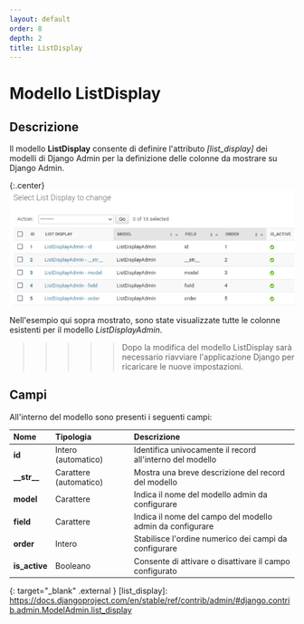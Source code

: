 ```yaml
---
layout: default
order: 8
depth: 2
title: ListDisplay
---
```

# Modello ListDisplay

## Descrizione

Il modello **ListDisplay** consente di definire l'attributo *[list_display]*
dei modelli di Django Admin per la definizione delle colonne da mostrare su
Django Admin.

{:.center}
![Elenco delle colonne](/resources/django-admin-settings/archive/latest/italian/listdisplay.png)

Nell'esempio qui sopra mostrato, sono state visualizzate tutte le colonne
esistenti per il modello *ListDisplayAdmin*.

>>>>> Dopo la modifica del modello ListDisplay sarà necessario riavviare
>>>>> l'applicazione Django per ricaricare le nuove impostazioni.

## Campi

All'interno del modello sono presenti i seguenti campi:

| Nome            | Tipologia              | Descrizione                                               |
|:----------------|:-----------------------|:----------------------------------------------------------|
| **id**          | Intero (automatico)    | Identifica univocamente il record all'interno del modello |
| **\_\_str\_\_** | Carattere (automatico) | Mostra una breve descrizione del record del modello       |
| **model**       | Carattere              | Indica il nome del modello admin da configurare           |
| **field**       | Carattere              | Indica il nome del campo del modello admin da configurare |
| **order**       | Intero                 | Stabilisce l'ordine numerico dei campi da configurare     |
| **is_active**   | Booleano               | Consente di attivare o disattivare il campo configurato   |

{: target="_blank" .external }
[list_display]: https://docs.djangoproject.com/en/stable/ref/contrib/admin/#django.contrib.admin.ModelAdmin.list_display
